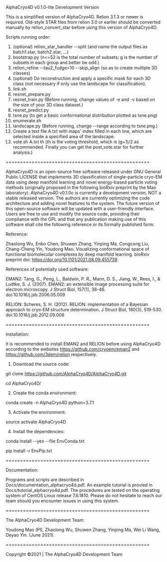 AlphaCryo4D v0.1.0-lite Development Version

This is a simplified version of AlphaCryo4D. Relion 3.1.3 or newer is required. Old-style STAR files from relion 3.0 or earlier should be converted manually by relion_convert_star before using this version of AlphaCryo4D.

Scripts running order:  
1. (optional) relion_star_handler --split (and name the output files as batch1.star, batch2.star, ...)
2. bootstrap.py (n<=52 is the total number of subsets; g is the number of subsets in each group and better be odd.)
3. relion_refine --tau2_fudge>10 --skip_align (so as to create multiple 3D classes)
4. (optional) Do reconstruction and apply a specific mask for each 3D class (not necessary if only use the landscape for classification). 
5. link.sh
6. resnet_prepare.py
7. resnet_train.py (Before running, change values of -e and -v based on the size of your 3D class dataset.)
8. resnet_predict.py
9. tsne.py (to get a basic conformational distribution plotted as tsne.png)
10. enumerate.sh
11. landscape.py (Before running, change --range according to tsne.png.)
12. Create a text file A.txt with maps' index filled in each line, which are selected inside a specified area of the landscape.
13. vote.sh A.txt th (th is the voting threshold, which is (g+1)/2 as recommended. Finally you can get the post_vote.star for further analysis.)

==================================================

AlphaCryo4D is an open-source free software released under GNU General Public LICENSE that implements 3D classification of single-particle cryo-EM data using deep manifold learning and novel energy-based particle voting methods (originally proposed in the following bioRxiv preprint by the Mao laboratory). AlphaCryo4D v0.1.0c is currently a development version, NOT a stable released version. The authors are currently optimizing the code architecture and adding novel features to the system. The future version of this open-source software will be updated with a user-friendly interface. Users are free to use and modify the source code, providing their compliance with the GPL and that any publication making use of this software shall cite the following reference or its formally published form:

Reference:

Zhaolong Wu, Enbo Chen, Shuwen Zhang, Yinping Ma, Congcong Liu, Chang-Cheng Yin, Youdong Mao. Visualizing conformational space of functional biomolecular complexes by deep manifold learning. bioRxiv preprint doi: https://doi.org/10.1101/2021.08.09.455739.

References of potentially used software:

EMAN2:
Tang, G., Peng, L., Baldwin, P. R., Mann, D. S., Jiang, W., Rees, I., & Ludtke, S. J. (2007). EMAN2: an extensible image processing suite for electron microscopy. J Struct Biol, 157(1), 38-46. doi:10.1016/j.jsb.2006.05.009

RELION:
Scheres, S. H. (2012). RELION: implementation of a Bayesian approach to cryo-EM structure determination. J Struct Biol, 180(3), 519-530. doi:10.1016/j.jsb.2012.09.006

==================================================

Installation:

It is recommended to install EMAN2 and RELION before using AlphaCryo4D according to the websites https://github.com/cryoem/eman2 and https://github.com/3dem/relion respectively.

1.  Download the source code: 

git clone https://github.com/AlphaCryo4D/AlphaCryo4D.git

cd AlphaCryo4D/

2.  Create the conda environment: 

conda create -n AlphaCryo4D python=3.7.1

3.  Activate the environment: 

source activate AlphaCryo4D

4.  Install the dependencies: 

conda install --yes --file EnvConda.txt 

pip install -r EnvPip.txt

==================================================

Documentation:

Programs and scripts are described in Docs/documentation_alphacryo4d.pdf. An example tutorial is provied in Docs/tutorial_alphacryo4d.pdf. The procedures are tested on the operating system of CentOS Linux release 7.6.1810. Please do not hesitate to reach our team should you encounter issues in using this system.

==================================================

The AlphaCryo4D Development Team:

Youdong Mao (PI), Zhaolong Wu, Shuwen Zhang, Yinping Ma, Wei Li Wang, Deyao Yin. (June 2021).

==================================================

Copyright ©2021 | The AlphaCryo4D Development Team
